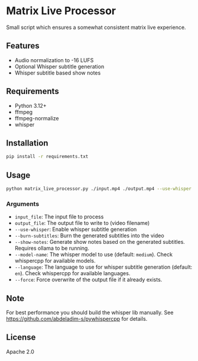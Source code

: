 # Matrix Live Processor

Small script which ensures a somewhat consistent matrix live experience.

## Features

- Audio normalization to -16 LUFS
- Optional Whisper subtitle generation
- Whisper subtitle based show notes

## Requirements

- Python 3.12+
- ffmpeg
- ffmpeg-normalize
- whisper

## Installation

```bash
pip install -r requirements.txt
```

## Usage

```bash
python matrix_live_processor.py ./input.mp4 ./output.mp4 --use-whisper --model-name medium --language en
```

### Arguments

- `input_file`: The input file to process
- `output_file`: The output file to write to (video filename)
- `--use-whisper`: Enable whisper subtitle generation
- `--burn-subtitles`: Burn the generated subtitles into the video
- `--show-notes`: Generate show notes based on the generated subtitles. Requires ollama to be running.
- `--model-name`: The whisper model to use (default: `medium`). Check whispercpp for available models.
- `--language`: The language to use for whisper subtitle generation (default: `en`). Check whispercpp for available
  languages.
- `--force`: Force overwrite of the output file if it already exists.

## Note

For best performance you should build the whisper lib manually. See https://github.com/abdeladim-s/pywhispercpp for
details.

## License

Apache 2.0